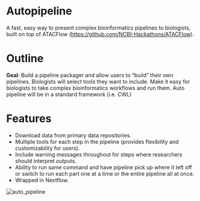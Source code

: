 # Autopipeline
A fast, easy way to present complex bioinformatics pipelines to biologists, built on top of ATACFlow (https://github.com/NCBI-Hackathons/ATACFlow).

# Outline
**Goal**: Build a pipeline packager and allow users to “build” their own pipelines. Biologists will select tools they want to include. Make it easy for biologists to take complex bioinformatics workflows and run them. Auto pipeline will be in a standard framework (i.e. CWL)

# Features 
* Download data from primary data repositories. 
* Multiple tools for each step in the pipeline (provides flexibility and customizability for users).
* Include warning messages throughout for steps where researchers should interpret outputs.
* Ability to run same command and have pipeline pick up where it left off or switch to run each part one at a time or the entire pipeline all at once. 
* Wrapped in Nextflow. 

![auto_pipeline](https://user-images.githubusercontent.com/29574436/43094530-38ad445e-8e81-11e8-8d79-653be0fcd6b7.png)


